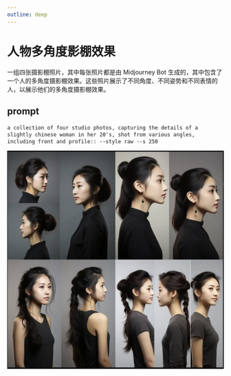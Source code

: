 ```yaml
---
outline: deep
---
```


# 人物多角度影棚效果


一组四张摄影棚照片，其中每张照片都是由 Midjourney Bot 生成的，其中包含了一个人的多角度摄影棚效果。这些照片展示了不同角度、不同姿势和不同表情的人，以展示他们的多角度摄影棚效果。



## prompt
```
a collection of four studio photos, capturing the details of a slightly chinese woman in her 20's, shot from various angles, including front and profile:: --style raw --s 250
```

![image](https://github.com/webkubor/picx-images-hosting/raw/master/blog/photographs.6ik7pr2m8k.webp)
